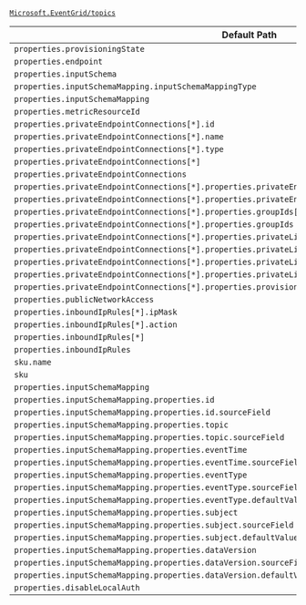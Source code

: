 [`Microsoft.EventGrid/topics`](https://docs.microsoft.com/en-us/azure/templates/microsoft.eventgrid/topics)

| Default Path | Alias |
|---|---|
| `properties.provisioningState` | `Microsoft.EventGrid/topics/provisioningState` |
| `properties.endpoint` | `Microsoft.EventGrid/topics/endpoint` |
| `properties.inputSchema` | `Microsoft.EventGrid/topics/inputSchema` |
| `properties.inputSchemaMapping.inputSchemaMappingType` | `Microsoft.EventGrid/topics/inputSchemaMapping.inputSchemaMappingType` |
| `properties.inputSchemaMapping` | `Microsoft.EventGrid/topics/inputSchemaMapping` |
| `properties.metricResourceId` | `Microsoft.EventGrid/topics/metricResourceId` |
| `properties.privateEndpointConnections[*].id` | `Microsoft.EventGrid/topics/privateEndpointConnections[*].id` |
| `properties.privateEndpointConnections[*].name` | `Microsoft.EventGrid/topics/privateEndpointConnections[*].name` |
| `properties.privateEndpointConnections[*].type` | `Microsoft.EventGrid/topics/privateEndpointConnections[*].type` |
| `properties.privateEndpointConnections[*]` | `Microsoft.EventGrid/topics/privateEndpointConnections[*]` |
| `properties.privateEndpointConnections` | `Microsoft.EventGrid/topics/privateEndpointConnections` |
| `properties.privateEndpointConnections[*].properties.privateEndpoint.id` | `Microsoft.EventGrid/topics/privateEndpointConnections[*].privateEndpoint.id` |
| `properties.privateEndpointConnections[*].properties.privateEndpoint` | `Microsoft.EventGrid/topics/privateEndpointConnections[*].privateEndpoint` |
| `properties.privateEndpointConnections[*].properties.groupIds[*]` | `Microsoft.EventGrid/topics/privateEndpointConnections[*].groupIds[*]` |
| `properties.privateEndpointConnections[*].properties.groupIds` | `Microsoft.EventGrid/topics/privateEndpointConnections[*].groupIds` |
| `properties.privateEndpointConnections[*].properties.privateLinkServiceConnectionState.status` | `Microsoft.EventGrid/topics/privateEndpointConnections[*].privateLinkServiceConnectionState.status` |
| `properties.privateEndpointConnections[*].properties.privateLinkServiceConnectionState.description` | `Microsoft.EventGrid/topics/privateEndpointConnections[*].privateLinkServiceConnectionState.description` |
| `properties.privateEndpointConnections[*].properties.privateLinkServiceConnectionState.actionsRequired` | `Microsoft.EventGrid/topics/privateEndpointConnections[*].privateLinkServiceConnectionState.actionsRequired` |
| `properties.privateEndpointConnections[*].properties.privateLinkServiceConnectionState` | `Microsoft.EventGrid/topics/privateEndpointConnections[*].privateLinkServiceConnectionState` |
| `properties.privateEndpointConnections[*].properties.provisioningState` | `Microsoft.EventGrid/topics/privateEndpointConnections[*].provisioningState` |
| `properties.publicNetworkAccess` | `Microsoft.EventGrid/topics/publicNetworkAccess` |
| `properties.inboundIpRules[*].ipMask` | `Microsoft.EventGrid/topics/inboundIpRules[*].ipMask` |
| `properties.inboundIpRules[*].action` | `Microsoft.EventGrid/topics/inboundIpRules[*].action` |
| `properties.inboundIpRules[*]` | `Microsoft.EventGrid/topics/inboundIpRules[*]` |
| `properties.inboundIpRules` | `Microsoft.EventGrid/topics/inboundIpRules` |
| `sku.name` | `Microsoft.EventGrid/topics/sku.name` |
| `sku` | `Microsoft.EventGrid/topics/sku` |
| `properties.inputSchemaMapping` | `Microsoft.EventGrid/topics/inputSchemaMapping.Json` |
| `properties.inputSchemaMapping.properties.id` | `Microsoft.EventGrid/topics/inputSchemaMapping.Json.id` |
| `properties.inputSchemaMapping.properties.id.sourceField` | `Microsoft.EventGrid/topics/inputSchemaMapping.Json.id.sourceField` |
| `properties.inputSchemaMapping.properties.topic` | `Microsoft.EventGrid/topics/inputSchemaMapping.Json.topic` |
| `properties.inputSchemaMapping.properties.topic.sourceField` | `Microsoft.EventGrid/topics/inputSchemaMapping.Json.topic.sourceField` |
| `properties.inputSchemaMapping.properties.eventTime` | `Microsoft.EventGrid/topics/inputSchemaMapping.Json.eventTime` |
| `properties.inputSchemaMapping.properties.eventTime.sourceField` | `Microsoft.EventGrid/topics/inputSchemaMapping.Json.eventTime.sourceField` |
| `properties.inputSchemaMapping.properties.eventType` | `Microsoft.EventGrid/topics/inputSchemaMapping.Json.eventType` |
| `properties.inputSchemaMapping.properties.eventType.sourceField` | `Microsoft.EventGrid/topics/inputSchemaMapping.Json.eventType.sourceField` |
| `properties.inputSchemaMapping.properties.eventType.defaultValue` | `Microsoft.EventGrid/topics/inputSchemaMapping.Json.eventType.defaultValue` |
| `properties.inputSchemaMapping.properties.subject` | `Microsoft.EventGrid/topics/inputSchemaMapping.Json.subject` |
| `properties.inputSchemaMapping.properties.subject.sourceField` | `Microsoft.EventGrid/topics/inputSchemaMapping.Json.subject.sourceField` |
| `properties.inputSchemaMapping.properties.subject.defaultValue` | `Microsoft.EventGrid/topics/inputSchemaMapping.Json.subject.defaultValue` |
| `properties.inputSchemaMapping.properties.dataVersion` | `Microsoft.EventGrid/topics/inputSchemaMapping.Json.dataVersion` |
| `properties.inputSchemaMapping.properties.dataVersion.sourceField` | `Microsoft.EventGrid/topics/inputSchemaMapping.Json.dataVersion.sourceField` |
| `properties.inputSchemaMapping.properties.dataVersion.defaultValue` | `Microsoft.EventGrid/topics/inputSchemaMapping.Json.dataVersion.defaultValue` |
| `properties.disableLocalAuth` | `Microsoft.EventGrid/topics/disableLocalAuth` |

